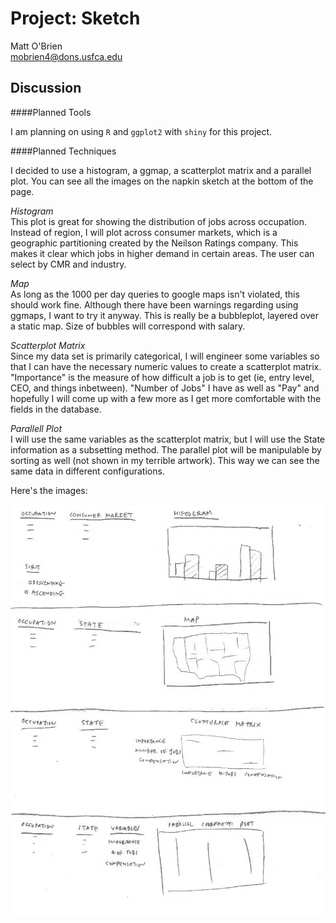 Project: Sketch
==============================

Matt O'Brien  
mobrien4@dons.usfca.edu

## Discussion ##

####Planned Tools

I am planning on using `R` and `ggplot2` with `shiny` for this project.

####Planned Techniques

I decided to use a histogram, a ggmap, a scatterplot matrix and a parallel plot.  You can see all the images on the napkin sketch at the bottom of the page.

*Histogram*  
This plot is great for showing the distribution of jobs across occupation.  Instead of region, I will plot across consumer markets, which is a geographic partitioning created by the Neilson Ratings company.  This makes it clear which jobs in higher demand in certain areas.  The user can select by CMR and industry.

*Map*  
As long as the 1000 per day queries to google maps isn't violated, this should work fine.  Although there have been warnings regarding using ggmaps, I want to try it anyway.
This is really be a bubbleplot, layered over a static map. Size of bubbles will correspond with salary.

*Scatterplot Matrix*  
Since my data set is primarily categorical, I will engineer some variables so that I can have the necessary numeric values to create a scatterplot matrix.  "Importance" is the measure of how difficult a job is to get (ie, entry level, CEO, and things inbetween).  "Number of Jobs" I have as well as "Pay" and hopefully I will come up with a few more as I get more comfortable with the fields in the database.

*Parallell Plot*  
I will use the same variables as the scatterplot matrix, but I will use the State information as a subsetting method.  The parallel plot will be manipulable by sorting as well (not shown in my terrible artwork).  This way we can see the same data in different configurations.

Here's the images:

![plots](https://github.com/mobbSF/msan622/blob/master/project-sketch/plots.jpg?raw=true)